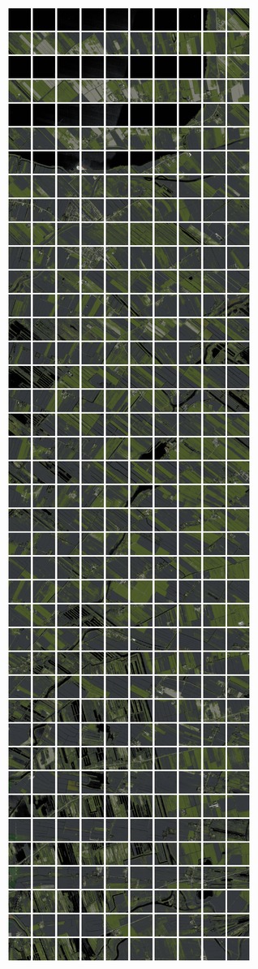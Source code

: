 <html>
<div>
<img src="https://github.com/HakkaTjakka/NL_TILE_MAP/blob/main/18/635/-1061/r.6350.-10610.png" height="44" width="44">
<img src="https://github.com/HakkaTjakka/NL_TILE_MAP/blob/main/18/635/-1061/r.6351.-10610.png" height="44" width="44">
<img src="https://github.com/HakkaTjakka/NL_TILE_MAP/blob/main/18/635/-1061/r.6352.-10610.png" height="44" width="44">
<img src="https://github.com/HakkaTjakka/NL_TILE_MAP/blob/main/18/635/-1061/r.6353.-10610.png" height="44" width="44">
<img src="https://github.com/HakkaTjakka/NL_TILE_MAP/blob/main/18/635/-1061/r.6354.-10610.png" height="44" width="44">
<img src="https://github.com/HakkaTjakka/NL_TILE_MAP/blob/main/18/635/-1061/r.6355.-10610.png" height="44" width="44">
<img src="https://github.com/HakkaTjakka/NL_TILE_MAP/blob/main/18/635/-1061/r.6356.-10610.png" height="44" width="44">
<img src="https://github.com/HakkaTjakka/NL_TILE_MAP/blob/main/18/635/-1061/r.6357.-10610.png" height="44" width="44">
<img src="https://github.com/HakkaTjakka/NL_TILE_MAP/blob/main/18/635/-1061/r.6358.-10610.png" height="44" width="44">
<img src="https://github.com/HakkaTjakka/NL_TILE_MAP/blob/main/18/635/-1061/r.6359.-10610.png" height="44" width="44">
<img src="https://github.com/HakkaTjakka/NL_TILE_MAP/blob/main/18/636/-1061/r.6360.-10610.png" height="44" width="44">
<img src="https://github.com/HakkaTjakka/NL_TILE_MAP/blob/main/18/636/-1061/r.6361.-10610.png" height="44" width="44">
<img src="https://github.com/HakkaTjakka/NL_TILE_MAP/blob/main/18/636/-1061/r.6362.-10610.png" height="44" width="44">
<img src="https://github.com/HakkaTjakka/NL_TILE_MAP/blob/main/18/636/-1061/r.6363.-10610.png" height="44" width="44">
<img src="https://github.com/HakkaTjakka/NL_TILE_MAP/blob/main/18/636/-1061/r.6364.-10610.png" height="44" width="44">
<img src="https://github.com/HakkaTjakka/NL_TILE_MAP/blob/main/18/636/-1061/r.6365.-10610.png" height="44" width="44">
<img src="https://github.com/HakkaTjakka/NL_TILE_MAP/blob/main/18/636/-1061/r.6366.-10610.png" height="44" width="44">
<img src="https://github.com/HakkaTjakka/NL_TILE_MAP/blob/main/18/636/-1061/r.6367.-10610.png" height="44" width="44">
<img src="https://github.com/HakkaTjakka/NL_TILE_MAP/blob/main/18/636/-1061/r.6368.-10610.png" height="44" width="44">
<img src="https://github.com/HakkaTjakka/NL_TILE_MAP/blob/main/18/636/-1061/r.6369.-10610.png" height="44" width="44">
<br>
<img src="https://github.com/HakkaTjakka/NL_TILE_MAP/blob/main/18/635/-1061/r.6350.-10609.png" height="44" width="44">
<img src="https://github.com/HakkaTjakka/NL_TILE_MAP/blob/main/18/635/-1061/r.6351.-10609.png" height="44" width="44">
<img src="https://github.com/HakkaTjakka/NL_TILE_MAP/blob/main/18/635/-1061/r.6352.-10609.png" height="44" width="44">
<img src="https://github.com/HakkaTjakka/NL_TILE_MAP/blob/main/18/635/-1061/r.6353.-10609.png" height="44" width="44">
<img src="https://github.com/HakkaTjakka/NL_TILE_MAP/blob/main/18/635/-1061/r.6354.-10609.png" height="44" width="44">
<img src="https://github.com/HakkaTjakka/NL_TILE_MAP/blob/main/18/635/-1061/r.6355.-10609.png" height="44" width="44">
<img src="https://github.com/HakkaTjakka/NL_TILE_MAP/blob/main/18/635/-1061/r.6356.-10609.png" height="44" width="44">
<img src="https://github.com/HakkaTjakka/NL_TILE_MAP/blob/main/18/635/-1061/r.6357.-10609.png" height="44" width="44">
<img src="https://github.com/HakkaTjakka/NL_TILE_MAP/blob/main/18/635/-1061/r.6358.-10609.png" height="44" width="44">
<img src="https://github.com/HakkaTjakka/NL_TILE_MAP/blob/main/18/635/-1061/r.6359.-10609.png" height="44" width="44">
<img src="https://github.com/HakkaTjakka/NL_TILE_MAP/blob/main/18/636/-1061/r.6360.-10609.png" height="44" width="44">
<img src="https://github.com/HakkaTjakka/NL_TILE_MAP/blob/main/18/636/-1061/r.6361.-10609.png" height="44" width="44">
<img src="https://github.com/HakkaTjakka/NL_TILE_MAP/blob/main/18/636/-1061/r.6362.-10609.png" height="44" width="44">
<img src="https://github.com/HakkaTjakka/NL_TILE_MAP/blob/main/18/636/-1061/r.6363.-10609.png" height="44" width="44">
<img src="https://github.com/HakkaTjakka/NL_TILE_MAP/blob/main/18/636/-1061/r.6364.-10609.png" height="44" width="44">
<img src="https://github.com/HakkaTjakka/NL_TILE_MAP/blob/main/18/636/-1061/r.6365.-10609.png" height="44" width="44">
<img src="https://github.com/HakkaTjakka/NL_TILE_MAP/blob/main/18/636/-1061/r.6366.-10609.png" height="44" width="44">
<img src="https://github.com/HakkaTjakka/NL_TILE_MAP/blob/main/18/636/-1061/r.6367.-10609.png" height="44" width="44">
<img src="https://github.com/HakkaTjakka/NL_TILE_MAP/blob/main/18/636/-1061/r.6368.-10609.png" height="44" width="44">
<img src="https://github.com/HakkaTjakka/NL_TILE_MAP/blob/main/18/636/-1061/r.6369.-10609.png" height="44" width="44">
<br>
<img src="https://github.com/HakkaTjakka/NL_TILE_MAP/blob/main/18/635/-1061/r.6350.-10608.png" height="44" width="44">
<img src="https://github.com/HakkaTjakka/NL_TILE_MAP/blob/main/18/635/-1061/r.6351.-10608.png" height="44" width="44">
<img src="https://github.com/HakkaTjakka/NL_TILE_MAP/blob/main/18/635/-1061/r.6352.-10608.png" height="44" width="44">
<img src="https://github.com/HakkaTjakka/NL_TILE_MAP/blob/main/18/635/-1061/r.6353.-10608.png" height="44" width="44">
<img src="https://github.com/HakkaTjakka/NL_TILE_MAP/blob/main/18/635/-1061/r.6354.-10608.png" height="44" width="44">
<img src="https://github.com/HakkaTjakka/NL_TILE_MAP/blob/main/18/635/-1061/r.6355.-10608.png" height="44" width="44">
<img src="https://github.com/HakkaTjakka/NL_TILE_MAP/blob/main/18/635/-1061/r.6356.-10608.png" height="44" width="44">
<img src="https://github.com/HakkaTjakka/NL_TILE_MAP/blob/main/18/635/-1061/r.6357.-10608.png" height="44" width="44">
<img src="https://github.com/HakkaTjakka/NL_TILE_MAP/blob/main/18/635/-1061/r.6358.-10608.png" height="44" width="44">
<img src="https://github.com/HakkaTjakka/NL_TILE_MAP/blob/main/18/635/-1061/r.6359.-10608.png" height="44" width="44">
<img src="https://github.com/HakkaTjakka/NL_TILE_MAP/blob/main/18/636/-1061/r.6360.-10608.png" height="44" width="44">
<img src="https://github.com/HakkaTjakka/NL_TILE_MAP/blob/main/18/636/-1061/r.6361.-10608.png" height="44" width="44">
<img src="https://github.com/HakkaTjakka/NL_TILE_MAP/blob/main/18/636/-1061/r.6362.-10608.png" height="44" width="44">
<img src="https://github.com/HakkaTjakka/NL_TILE_MAP/blob/main/18/636/-1061/r.6363.-10608.png" height="44" width="44">
<img src="https://github.com/HakkaTjakka/NL_TILE_MAP/blob/main/18/636/-1061/r.6364.-10608.png" height="44" width="44">
<img src="https://github.com/HakkaTjakka/NL_TILE_MAP/blob/main/18/636/-1061/r.6365.-10608.png" height="44" width="44">
<img src="https://github.com/HakkaTjakka/NL_TILE_MAP/blob/main/18/636/-1061/r.6366.-10608.png" height="44" width="44">
<img src="https://github.com/HakkaTjakka/NL_TILE_MAP/blob/main/18/636/-1061/r.6367.-10608.png" height="44" width="44">
<img src="https://github.com/HakkaTjakka/NL_TILE_MAP/blob/main/18/636/-1061/r.6368.-10608.png" height="44" width="44">
<img src="https://github.com/HakkaTjakka/NL_TILE_MAP/blob/main/18/636/-1061/r.6369.-10608.png" height="44" width="44">
<br>
<img src="https://github.com/HakkaTjakka/NL_TILE_MAP/blob/main/18/635/-1061/r.6350.-10607.png" height="44" width="44">
<img src="https://github.com/HakkaTjakka/NL_TILE_MAP/blob/main/18/635/-1061/r.6351.-10607.png" height="44" width="44">
<img src="https://github.com/HakkaTjakka/NL_TILE_MAP/blob/main/18/635/-1061/r.6352.-10607.png" height="44" width="44">
<img src="https://github.com/HakkaTjakka/NL_TILE_MAP/blob/main/18/635/-1061/r.6353.-10607.png" height="44" width="44">
<img src="https://github.com/HakkaTjakka/NL_TILE_MAP/blob/main/18/635/-1061/r.6354.-10607.png" height="44" width="44">
<img src="https://github.com/HakkaTjakka/NL_TILE_MAP/blob/main/18/635/-1061/r.6355.-10607.png" height="44" width="44">
<img src="https://github.com/HakkaTjakka/NL_TILE_MAP/blob/main/18/635/-1061/r.6356.-10607.png" height="44" width="44">
<img src="https://github.com/HakkaTjakka/NL_TILE_MAP/blob/main/18/635/-1061/r.6357.-10607.png" height="44" width="44">
<img src="https://github.com/HakkaTjakka/NL_TILE_MAP/blob/main/18/635/-1061/r.6358.-10607.png" height="44" width="44">
<img src="https://github.com/HakkaTjakka/NL_TILE_MAP/blob/main/18/635/-1061/r.6359.-10607.png" height="44" width="44">
<img src="https://github.com/HakkaTjakka/NL_TILE_MAP/blob/main/18/636/-1061/r.6360.-10607.png" height="44" width="44">
<img src="https://github.com/HakkaTjakka/NL_TILE_MAP/blob/main/18/636/-1061/r.6361.-10607.png" height="44" width="44">
<img src="https://github.com/HakkaTjakka/NL_TILE_MAP/blob/main/18/636/-1061/r.6362.-10607.png" height="44" width="44">
<img src="https://github.com/HakkaTjakka/NL_TILE_MAP/blob/main/18/636/-1061/r.6363.-10607.png" height="44" width="44">
<img src="https://github.com/HakkaTjakka/NL_TILE_MAP/blob/main/18/636/-1061/r.6364.-10607.png" height="44" width="44">
<img src="https://github.com/HakkaTjakka/NL_TILE_MAP/blob/main/18/636/-1061/r.6365.-10607.png" height="44" width="44">
<img src="https://github.com/HakkaTjakka/NL_TILE_MAP/blob/main/18/636/-1061/r.6366.-10607.png" height="44" width="44">
<img src="https://github.com/HakkaTjakka/NL_TILE_MAP/blob/main/18/636/-1061/r.6367.-10607.png" height="44" width="44">
<img src="https://github.com/HakkaTjakka/NL_TILE_MAP/blob/main/18/636/-1061/r.6368.-10607.png" height="44" width="44">
<img src="https://github.com/HakkaTjakka/NL_TILE_MAP/blob/main/18/636/-1061/r.6369.-10607.png" height="44" width="44">
<br>
<img src="https://github.com/HakkaTjakka/NL_TILE_MAP/blob/main/18/635/-1061/r.6350.-10606.png" height="44" width="44">
<img src="https://github.com/HakkaTjakka/NL_TILE_MAP/blob/main/18/635/-1061/r.6351.-10606.png" height="44" width="44">
<img src="https://github.com/HakkaTjakka/NL_TILE_MAP/blob/main/18/635/-1061/r.6352.-10606.png" height="44" width="44">
<img src="https://github.com/HakkaTjakka/NL_TILE_MAP/blob/main/18/635/-1061/r.6353.-10606.png" height="44" width="44">
<img src="https://github.com/HakkaTjakka/NL_TILE_MAP/blob/main/18/635/-1061/r.6354.-10606.png" height="44" width="44">
<img src="https://github.com/HakkaTjakka/NL_TILE_MAP/blob/main/18/635/-1061/r.6355.-10606.png" height="44" width="44">
<img src="https://github.com/HakkaTjakka/NL_TILE_MAP/blob/main/18/635/-1061/r.6356.-10606.png" height="44" width="44">
<img src="https://github.com/HakkaTjakka/NL_TILE_MAP/blob/main/18/635/-1061/r.6357.-10606.png" height="44" width="44">
<img src="https://github.com/HakkaTjakka/NL_TILE_MAP/blob/main/18/635/-1061/r.6358.-10606.png" height="44" width="44">
<img src="https://github.com/HakkaTjakka/NL_TILE_MAP/blob/main/18/635/-1061/r.6359.-10606.png" height="44" width="44">
<img src="https://github.com/HakkaTjakka/NL_TILE_MAP/blob/main/18/636/-1061/r.6360.-10606.png" height="44" width="44">
<img src="https://github.com/HakkaTjakka/NL_TILE_MAP/blob/main/18/636/-1061/r.6361.-10606.png" height="44" width="44">
<img src="https://github.com/HakkaTjakka/NL_TILE_MAP/blob/main/18/636/-1061/r.6362.-10606.png" height="44" width="44">
<img src="https://github.com/HakkaTjakka/NL_TILE_MAP/blob/main/18/636/-1061/r.6363.-10606.png" height="44" width="44">
<img src="https://github.com/HakkaTjakka/NL_TILE_MAP/blob/main/18/636/-1061/r.6364.-10606.png" height="44" width="44">
<img src="https://github.com/HakkaTjakka/NL_TILE_MAP/blob/main/18/636/-1061/r.6365.-10606.png" height="44" width="44">
<img src="https://github.com/HakkaTjakka/NL_TILE_MAP/blob/main/18/636/-1061/r.6366.-10606.png" height="44" width="44">
<img src="https://github.com/HakkaTjakka/NL_TILE_MAP/blob/main/18/636/-1061/r.6367.-10606.png" height="44" width="44">
<img src="https://github.com/HakkaTjakka/NL_TILE_MAP/blob/main/18/636/-1061/r.6368.-10606.png" height="44" width="44">
<img src="https://github.com/HakkaTjakka/NL_TILE_MAP/blob/main/18/636/-1061/r.6369.-10606.png" height="44" width="44">
<br>
<img src="https://github.com/HakkaTjakka/NL_TILE_MAP/blob/main/18/635/-1061/r.6350.-10605.png" height="44" width="44">
<img src="https://github.com/HakkaTjakka/NL_TILE_MAP/blob/main/18/635/-1061/r.6351.-10605.png" height="44" width="44">
<img src="https://github.com/HakkaTjakka/NL_TILE_MAP/blob/main/18/635/-1061/r.6352.-10605.png" height="44" width="44">
<img src="https://github.com/HakkaTjakka/NL_TILE_MAP/blob/main/18/635/-1061/r.6353.-10605.png" height="44" width="44">
<img src="https://github.com/HakkaTjakka/NL_TILE_MAP/blob/main/18/635/-1061/r.6354.-10605.png" height="44" width="44">
<img src="https://github.com/HakkaTjakka/NL_TILE_MAP/blob/main/18/635/-1061/r.6355.-10605.png" height="44" width="44">
<img src="https://github.com/HakkaTjakka/NL_TILE_MAP/blob/main/18/635/-1061/r.6356.-10605.png" height="44" width="44">
<img src="https://github.com/HakkaTjakka/NL_TILE_MAP/blob/main/18/635/-1061/r.6357.-10605.png" height="44" width="44">
<img src="https://github.com/HakkaTjakka/NL_TILE_MAP/blob/main/18/635/-1061/r.6358.-10605.png" height="44" width="44">
<img src="https://github.com/HakkaTjakka/NL_TILE_MAP/blob/main/18/635/-1061/r.6359.-10605.png" height="44" width="44">
<img src="https://github.com/HakkaTjakka/NL_TILE_MAP/blob/main/18/636/-1061/r.6360.-10605.png" height="44" width="44">
<img src="https://github.com/HakkaTjakka/NL_TILE_MAP/blob/main/18/636/-1061/r.6361.-10605.png" height="44" width="44">
<img src="https://github.com/HakkaTjakka/NL_TILE_MAP/blob/main/18/636/-1061/r.6362.-10605.png" height="44" width="44">
<img src="https://github.com/HakkaTjakka/NL_TILE_MAP/blob/main/18/636/-1061/r.6363.-10605.png" height="44" width="44">
<img src="https://github.com/HakkaTjakka/NL_TILE_MAP/blob/main/18/636/-1061/r.6364.-10605.png" height="44" width="44">
<img src="https://github.com/HakkaTjakka/NL_TILE_MAP/blob/main/18/636/-1061/r.6365.-10605.png" height="44" width="44">
<img src="https://github.com/HakkaTjakka/NL_TILE_MAP/blob/main/18/636/-1061/r.6366.-10605.png" height="44" width="44">
<img src="https://github.com/HakkaTjakka/NL_TILE_MAP/blob/main/18/636/-1061/r.6367.-10605.png" height="44" width="44">
<img src="https://github.com/HakkaTjakka/NL_TILE_MAP/blob/main/18/636/-1061/r.6368.-10605.png" height="44" width="44">
<img src="https://github.com/HakkaTjakka/NL_TILE_MAP/blob/main/18/636/-1061/r.6369.-10605.png" height="44" width="44">
<br>
<img src="https://github.com/HakkaTjakka/NL_TILE_MAP/blob/main/18/635/-1061/r.6350.-10604.png" height="44" width="44">
<img src="https://github.com/HakkaTjakka/NL_TILE_MAP/blob/main/18/635/-1061/r.6351.-10604.png" height="44" width="44">
<img src="https://github.com/HakkaTjakka/NL_TILE_MAP/blob/main/18/635/-1061/r.6352.-10604.png" height="44" width="44">
<img src="https://github.com/HakkaTjakka/NL_TILE_MAP/blob/main/18/635/-1061/r.6353.-10604.png" height="44" width="44">
<img src="https://github.com/HakkaTjakka/NL_TILE_MAP/blob/main/18/635/-1061/r.6354.-10604.png" height="44" width="44">
<img src="https://github.com/HakkaTjakka/NL_TILE_MAP/blob/main/18/635/-1061/r.6355.-10604.png" height="44" width="44">
<img src="https://github.com/HakkaTjakka/NL_TILE_MAP/blob/main/18/635/-1061/r.6356.-10604.png" height="44" width="44">
<img src="https://github.com/HakkaTjakka/NL_TILE_MAP/blob/main/18/635/-1061/r.6357.-10604.png" height="44" width="44">
<img src="https://github.com/HakkaTjakka/NL_TILE_MAP/blob/main/18/635/-1061/r.6358.-10604.png" height="44" width="44">
<img src="https://github.com/HakkaTjakka/NL_TILE_MAP/blob/main/18/635/-1061/r.6359.-10604.png" height="44" width="44">
<img src="https://github.com/HakkaTjakka/NL_TILE_MAP/blob/main/18/636/-1061/r.6360.-10604.png" height="44" width="44">
<img src="https://github.com/HakkaTjakka/NL_TILE_MAP/blob/main/18/636/-1061/r.6361.-10604.png" height="44" width="44">
<img src="https://github.com/HakkaTjakka/NL_TILE_MAP/blob/main/18/636/-1061/r.6362.-10604.png" height="44" width="44">
<img src="https://github.com/HakkaTjakka/NL_TILE_MAP/blob/main/18/636/-1061/r.6363.-10604.png" height="44" width="44">
<img src="https://github.com/HakkaTjakka/NL_TILE_MAP/blob/main/18/636/-1061/r.6364.-10604.png" height="44" width="44">
<img src="https://github.com/HakkaTjakka/NL_TILE_MAP/blob/main/18/636/-1061/r.6365.-10604.png" height="44" width="44">
<img src="https://github.com/HakkaTjakka/NL_TILE_MAP/blob/main/18/636/-1061/r.6366.-10604.png" height="44" width="44">
<img src="https://github.com/HakkaTjakka/NL_TILE_MAP/blob/main/18/636/-1061/r.6367.-10604.png" height="44" width="44">
<img src="https://github.com/HakkaTjakka/NL_TILE_MAP/blob/main/18/636/-1061/r.6368.-10604.png" height="44" width="44">
<img src="https://github.com/HakkaTjakka/NL_TILE_MAP/blob/main/18/636/-1061/r.6369.-10604.png" height="44" width="44">
<br>
<img src="https://github.com/HakkaTjakka/NL_TILE_MAP/blob/main/18/635/-1061/r.6350.-10603.png" height="44" width="44">
<img src="https://github.com/HakkaTjakka/NL_TILE_MAP/blob/main/18/635/-1061/r.6351.-10603.png" height="44" width="44">
<img src="https://github.com/HakkaTjakka/NL_TILE_MAP/blob/main/18/635/-1061/r.6352.-10603.png" height="44" width="44">
<img src="https://github.com/HakkaTjakka/NL_TILE_MAP/blob/main/18/635/-1061/r.6353.-10603.png" height="44" width="44">
<img src="https://github.com/HakkaTjakka/NL_TILE_MAP/blob/main/18/635/-1061/r.6354.-10603.png" height="44" width="44">
<img src="https://github.com/HakkaTjakka/NL_TILE_MAP/blob/main/18/635/-1061/r.6355.-10603.png" height="44" width="44">
<img src="https://github.com/HakkaTjakka/NL_TILE_MAP/blob/main/18/635/-1061/r.6356.-10603.png" height="44" width="44">
<img src="https://github.com/HakkaTjakka/NL_TILE_MAP/blob/main/18/635/-1061/r.6357.-10603.png" height="44" width="44">
<img src="https://github.com/HakkaTjakka/NL_TILE_MAP/blob/main/18/635/-1061/r.6358.-10603.png" height="44" width="44">
<img src="https://github.com/HakkaTjakka/NL_TILE_MAP/blob/main/18/635/-1061/r.6359.-10603.png" height="44" width="44">
<img src="https://github.com/HakkaTjakka/NL_TILE_MAP/blob/main/18/636/-1061/r.6360.-10603.png" height="44" width="44">
<img src="https://github.com/HakkaTjakka/NL_TILE_MAP/blob/main/18/636/-1061/r.6361.-10603.png" height="44" width="44">
<img src="https://github.com/HakkaTjakka/NL_TILE_MAP/blob/main/18/636/-1061/r.6362.-10603.png" height="44" width="44">
<img src="https://github.com/HakkaTjakka/NL_TILE_MAP/blob/main/18/636/-1061/r.6363.-10603.png" height="44" width="44">
<img src="https://github.com/HakkaTjakka/NL_TILE_MAP/blob/main/18/636/-1061/r.6364.-10603.png" height="44" width="44">
<img src="https://github.com/HakkaTjakka/NL_TILE_MAP/blob/main/18/636/-1061/r.6365.-10603.png" height="44" width="44">
<img src="https://github.com/HakkaTjakka/NL_TILE_MAP/blob/main/18/636/-1061/r.6366.-10603.png" height="44" width="44">
<img src="https://github.com/HakkaTjakka/NL_TILE_MAP/blob/main/18/636/-1061/r.6367.-10603.png" height="44" width="44">
<img src="https://github.com/HakkaTjakka/NL_TILE_MAP/blob/main/18/636/-1061/r.6368.-10603.png" height="44" width="44">
<img src="https://github.com/HakkaTjakka/NL_TILE_MAP/blob/main/18/636/-1061/r.6369.-10603.png" height="44" width="44">
<br>
<img src="https://github.com/HakkaTjakka/NL_TILE_MAP/blob/main/18/635/-1061/r.6350.-10602.png" height="44" width="44">
<img src="https://github.com/HakkaTjakka/NL_TILE_MAP/blob/main/18/635/-1061/r.6351.-10602.png" height="44" width="44">
<img src="https://github.com/HakkaTjakka/NL_TILE_MAP/blob/main/18/635/-1061/r.6352.-10602.png" height="44" width="44">
<img src="https://github.com/HakkaTjakka/NL_TILE_MAP/blob/main/18/635/-1061/r.6353.-10602.png" height="44" width="44">
<img src="https://github.com/HakkaTjakka/NL_TILE_MAP/blob/main/18/635/-1061/r.6354.-10602.png" height="44" width="44">
<img src="https://github.com/HakkaTjakka/NL_TILE_MAP/blob/main/18/635/-1061/r.6355.-10602.png" height="44" width="44">
<img src="https://github.com/HakkaTjakka/NL_TILE_MAP/blob/main/18/635/-1061/r.6356.-10602.png" height="44" width="44">
<img src="https://github.com/HakkaTjakka/NL_TILE_MAP/blob/main/18/635/-1061/r.6357.-10602.png" height="44" width="44">
<img src="https://github.com/HakkaTjakka/NL_TILE_MAP/blob/main/18/635/-1061/r.6358.-10602.png" height="44" width="44">
<img src="https://github.com/HakkaTjakka/NL_TILE_MAP/blob/main/18/635/-1061/r.6359.-10602.png" height="44" width="44">
<img src="https://github.com/HakkaTjakka/NL_TILE_MAP/blob/main/18/636/-1061/r.6360.-10602.png" height="44" width="44">
<img src="https://github.com/HakkaTjakka/NL_TILE_MAP/blob/main/18/636/-1061/r.6361.-10602.png" height="44" width="44">
<img src="https://github.com/HakkaTjakka/NL_TILE_MAP/blob/main/18/636/-1061/r.6362.-10602.png" height="44" width="44">
<img src="https://github.com/HakkaTjakka/NL_TILE_MAP/blob/main/18/636/-1061/r.6363.-10602.png" height="44" width="44">
<img src="https://github.com/HakkaTjakka/NL_TILE_MAP/blob/main/18/636/-1061/r.6364.-10602.png" height="44" width="44">
<img src="https://github.com/HakkaTjakka/NL_TILE_MAP/blob/main/18/636/-1061/r.6365.-10602.png" height="44" width="44">
<img src="https://github.com/HakkaTjakka/NL_TILE_MAP/blob/main/18/636/-1061/r.6366.-10602.png" height="44" width="44">
<img src="https://github.com/HakkaTjakka/NL_TILE_MAP/blob/main/18/636/-1061/r.6367.-10602.png" height="44" width="44">
<img src="https://github.com/HakkaTjakka/NL_TILE_MAP/blob/main/18/636/-1061/r.6368.-10602.png" height="44" width="44">
<img src="https://github.com/HakkaTjakka/NL_TILE_MAP/blob/main/18/636/-1061/r.6369.-10602.png" height="44" width="44">
<br>
<img src="https://github.com/HakkaTjakka/NL_TILE_MAP/blob/main/18/635/-1061/r.6350.-10601.png" height="44" width="44">
<img src="https://github.com/HakkaTjakka/NL_TILE_MAP/blob/main/18/635/-1061/r.6351.-10601.png" height="44" width="44">
<img src="https://github.com/HakkaTjakka/NL_TILE_MAP/blob/main/18/635/-1061/r.6352.-10601.png" height="44" width="44">
<img src="https://github.com/HakkaTjakka/NL_TILE_MAP/blob/main/18/635/-1061/r.6353.-10601.png" height="44" width="44">
<img src="https://github.com/HakkaTjakka/NL_TILE_MAP/blob/main/18/635/-1061/r.6354.-10601.png" height="44" width="44">
<img src="https://github.com/HakkaTjakka/NL_TILE_MAP/blob/main/18/635/-1061/r.6355.-10601.png" height="44" width="44">
<img src="https://github.com/HakkaTjakka/NL_TILE_MAP/blob/main/18/635/-1061/r.6356.-10601.png" height="44" width="44">
<img src="https://github.com/HakkaTjakka/NL_TILE_MAP/blob/main/18/635/-1061/r.6357.-10601.png" height="44" width="44">
<img src="https://github.com/HakkaTjakka/NL_TILE_MAP/blob/main/18/635/-1061/r.6358.-10601.png" height="44" width="44">
<img src="https://github.com/HakkaTjakka/NL_TILE_MAP/blob/main/18/635/-1061/r.6359.-10601.png" height="44" width="44">
<img src="https://github.com/HakkaTjakka/NL_TILE_MAP/blob/main/18/636/-1061/r.6360.-10601.png" height="44" width="44">
<img src="https://github.com/HakkaTjakka/NL_TILE_MAP/blob/main/18/636/-1061/r.6361.-10601.png" height="44" width="44">
<img src="https://github.com/HakkaTjakka/NL_TILE_MAP/blob/main/18/636/-1061/r.6362.-10601.png" height="44" width="44">
<img src="https://github.com/HakkaTjakka/NL_TILE_MAP/blob/main/18/636/-1061/r.6363.-10601.png" height="44" width="44">
<img src="https://github.com/HakkaTjakka/NL_TILE_MAP/blob/main/18/636/-1061/r.6364.-10601.png" height="44" width="44">
<img src="https://github.com/HakkaTjakka/NL_TILE_MAP/blob/main/18/636/-1061/r.6365.-10601.png" height="44" width="44">
<img src="https://github.com/HakkaTjakka/NL_TILE_MAP/blob/main/18/636/-1061/r.6366.-10601.png" height="44" width="44">
<img src="https://github.com/HakkaTjakka/NL_TILE_MAP/blob/main/18/636/-1061/r.6367.-10601.png" height="44" width="44">
<img src="https://github.com/HakkaTjakka/NL_TILE_MAP/blob/main/18/636/-1061/r.6368.-10601.png" height="44" width="44">
<img src="https://github.com/HakkaTjakka/NL_TILE_MAP/blob/main/18/636/-1061/r.6369.-10601.png" height="44" width="44">
<br>
<img src="https://github.com/HakkaTjakka/NL_TILE_MAP/blob/main/18/635/-1060/r.6350.-10600.png" height="44" width="44">
<img src="https://github.com/HakkaTjakka/NL_TILE_MAP/blob/main/18/635/-1060/r.6351.-10600.png" height="44" width="44">
<img src="https://github.com/HakkaTjakka/NL_TILE_MAP/blob/main/18/635/-1060/r.6352.-10600.png" height="44" width="44">
<img src="https://github.com/HakkaTjakka/NL_TILE_MAP/blob/main/18/635/-1060/r.6353.-10600.png" height="44" width="44">
<img src="https://github.com/HakkaTjakka/NL_TILE_MAP/blob/main/18/635/-1060/r.6354.-10600.png" height="44" width="44">
<img src="https://github.com/HakkaTjakka/NL_TILE_MAP/blob/main/18/635/-1060/r.6355.-10600.png" height="44" width="44">
<img src="https://github.com/HakkaTjakka/NL_TILE_MAP/blob/main/18/635/-1060/r.6356.-10600.png" height="44" width="44">
<img src="https://github.com/HakkaTjakka/NL_TILE_MAP/blob/main/18/635/-1060/r.6357.-10600.png" height="44" width="44">
<img src="https://github.com/HakkaTjakka/NL_TILE_MAP/blob/main/18/635/-1060/r.6358.-10600.png" height="44" width="44">
<img src="https://github.com/HakkaTjakka/NL_TILE_MAP/blob/main/18/635/-1060/r.6359.-10600.png" height="44" width="44">
<img src="https://github.com/HakkaTjakka/NL_TILE_MAP/blob/main/18/636/-1060/r.6360.-10600.png" height="44" width="44">
<img src="https://github.com/HakkaTjakka/NL_TILE_MAP/blob/main/18/636/-1060/r.6361.-10600.png" height="44" width="44">
<img src="https://github.com/HakkaTjakka/NL_TILE_MAP/blob/main/18/636/-1060/r.6362.-10600.png" height="44" width="44">
<img src="https://github.com/HakkaTjakka/NL_TILE_MAP/blob/main/18/636/-1060/r.6363.-10600.png" height="44" width="44">
<img src="https://github.com/HakkaTjakka/NL_TILE_MAP/blob/main/18/636/-1060/r.6364.-10600.png" height="44" width="44">
<img src="https://github.com/HakkaTjakka/NL_TILE_MAP/blob/main/18/636/-1060/r.6365.-10600.png" height="44" width="44">
<img src="https://github.com/HakkaTjakka/NL_TILE_MAP/blob/main/18/636/-1060/r.6366.-10600.png" height="44" width="44">
<img src="https://github.com/HakkaTjakka/NL_TILE_MAP/blob/main/18/636/-1060/r.6367.-10600.png" height="44" width="44">
<img src="https://github.com/HakkaTjakka/NL_TILE_MAP/blob/main/18/636/-1060/r.6368.-10600.png" height="44" width="44">
<img src="https://github.com/HakkaTjakka/NL_TILE_MAP/blob/main/18/636/-1060/r.6369.-10600.png" height="44" width="44">
<br>
<img src="https://github.com/HakkaTjakka/NL_TILE_MAP/blob/main/18/635/-1060/r.6350.-10599.png" height="44" width="44">
<img src="https://github.com/HakkaTjakka/NL_TILE_MAP/blob/main/18/635/-1060/r.6351.-10599.png" height="44" width="44">
<img src="https://github.com/HakkaTjakka/NL_TILE_MAP/blob/main/18/635/-1060/r.6352.-10599.png" height="44" width="44">
<img src="https://github.com/HakkaTjakka/NL_TILE_MAP/blob/main/18/635/-1060/r.6353.-10599.png" height="44" width="44">
<img src="https://github.com/HakkaTjakka/NL_TILE_MAP/blob/main/18/635/-1060/r.6354.-10599.png" height="44" width="44">
<img src="https://github.com/HakkaTjakka/NL_TILE_MAP/blob/main/18/635/-1060/r.6355.-10599.png" height="44" width="44">
<img src="https://github.com/HakkaTjakka/NL_TILE_MAP/blob/main/18/635/-1060/r.6356.-10599.png" height="44" width="44">
<img src="https://github.com/HakkaTjakka/NL_TILE_MAP/blob/main/18/635/-1060/r.6357.-10599.png" height="44" width="44">
<img src="https://github.com/HakkaTjakka/NL_TILE_MAP/blob/main/18/635/-1060/r.6358.-10599.png" height="44" width="44">
<img src="https://github.com/HakkaTjakka/NL_TILE_MAP/blob/main/18/635/-1060/r.6359.-10599.png" height="44" width="44">
<img src="https://github.com/HakkaTjakka/NL_TILE_MAP/blob/main/18/636/-1060/r.6360.-10599.png" height="44" width="44">
<img src="https://github.com/HakkaTjakka/NL_TILE_MAP/blob/main/18/636/-1060/r.6361.-10599.png" height="44" width="44">
<img src="https://github.com/HakkaTjakka/NL_TILE_MAP/blob/main/18/636/-1060/r.6362.-10599.png" height="44" width="44">
<img src="https://github.com/HakkaTjakka/NL_TILE_MAP/blob/main/18/636/-1060/r.6363.-10599.png" height="44" width="44">
<img src="https://github.com/HakkaTjakka/NL_TILE_MAP/blob/main/18/636/-1060/r.6364.-10599.png" height="44" width="44">
<img src="https://github.com/HakkaTjakka/NL_TILE_MAP/blob/main/18/636/-1060/r.6365.-10599.png" height="44" width="44">
<img src="https://github.com/HakkaTjakka/NL_TILE_MAP/blob/main/18/636/-1060/r.6366.-10599.png" height="44" width="44">
<img src="https://github.com/HakkaTjakka/NL_TILE_MAP/blob/main/18/636/-1060/r.6367.-10599.png" height="44" width="44">
<img src="https://github.com/HakkaTjakka/NL_TILE_MAP/blob/main/18/636/-1060/r.6368.-10599.png" height="44" width="44">
<img src="https://github.com/HakkaTjakka/NL_TILE_MAP/blob/main/18/636/-1060/r.6369.-10599.png" height="44" width="44">
<br>
<img src="https://github.com/HakkaTjakka/NL_TILE_MAP/blob/main/18/635/-1060/r.6350.-10598.png" height="44" width="44">
<img src="https://github.com/HakkaTjakka/NL_TILE_MAP/blob/main/18/635/-1060/r.6351.-10598.png" height="44" width="44">
<img src="https://github.com/HakkaTjakka/NL_TILE_MAP/blob/main/18/635/-1060/r.6352.-10598.png" height="44" width="44">
<img src="https://github.com/HakkaTjakka/NL_TILE_MAP/blob/main/18/635/-1060/r.6353.-10598.png" height="44" width="44">
<img src="https://github.com/HakkaTjakka/NL_TILE_MAP/blob/main/18/635/-1060/r.6354.-10598.png" height="44" width="44">
<img src="https://github.com/HakkaTjakka/NL_TILE_MAP/blob/main/18/635/-1060/r.6355.-10598.png" height="44" width="44">
<img src="https://github.com/HakkaTjakka/NL_TILE_MAP/blob/main/18/635/-1060/r.6356.-10598.png" height="44" width="44">
<img src="https://github.com/HakkaTjakka/NL_TILE_MAP/blob/main/18/635/-1060/r.6357.-10598.png" height="44" width="44">
<img src="https://github.com/HakkaTjakka/NL_TILE_MAP/blob/main/18/635/-1060/r.6358.-10598.png" height="44" width="44">
<img src="https://github.com/HakkaTjakka/NL_TILE_MAP/blob/main/18/635/-1060/r.6359.-10598.png" height="44" width="44">
<img src="https://github.com/HakkaTjakka/NL_TILE_MAP/blob/main/18/636/-1060/r.6360.-10598.png" height="44" width="44">
<img src="https://github.com/HakkaTjakka/NL_TILE_MAP/blob/main/18/636/-1060/r.6361.-10598.png" height="44" width="44">
<img src="https://github.com/HakkaTjakka/NL_TILE_MAP/blob/main/18/636/-1060/r.6362.-10598.png" height="44" width="44">
<img src="https://github.com/HakkaTjakka/NL_TILE_MAP/blob/main/18/636/-1060/r.6363.-10598.png" height="44" width="44">
<img src="https://github.com/HakkaTjakka/NL_TILE_MAP/blob/main/18/636/-1060/r.6364.-10598.png" height="44" width="44">
<img src="https://github.com/HakkaTjakka/NL_TILE_MAP/blob/main/18/636/-1060/r.6365.-10598.png" height="44" width="44">
<img src="https://github.com/HakkaTjakka/NL_TILE_MAP/blob/main/18/636/-1060/r.6366.-10598.png" height="44" width="44">
<img src="https://github.com/HakkaTjakka/NL_TILE_MAP/blob/main/18/636/-1060/r.6367.-10598.png" height="44" width="44">
<img src="https://github.com/HakkaTjakka/NL_TILE_MAP/blob/main/18/636/-1060/r.6368.-10598.png" height="44" width="44">
<img src="https://github.com/HakkaTjakka/NL_TILE_MAP/blob/main/18/636/-1060/r.6369.-10598.png" height="44" width="44">
<br>
<img src="https://github.com/HakkaTjakka/NL_TILE_MAP/blob/main/18/635/-1060/r.6350.-10597.png" height="44" width="44">
<img src="https://github.com/HakkaTjakka/NL_TILE_MAP/blob/main/18/635/-1060/r.6351.-10597.png" height="44" width="44">
<img src="https://github.com/HakkaTjakka/NL_TILE_MAP/blob/main/18/635/-1060/r.6352.-10597.png" height="44" width="44">
<img src="https://github.com/HakkaTjakka/NL_TILE_MAP/blob/main/18/635/-1060/r.6353.-10597.png" height="44" width="44">
<img src="https://github.com/HakkaTjakka/NL_TILE_MAP/blob/main/18/635/-1060/r.6354.-10597.png" height="44" width="44">
<img src="https://github.com/HakkaTjakka/NL_TILE_MAP/blob/main/18/635/-1060/r.6355.-10597.png" height="44" width="44">
<img src="https://github.com/HakkaTjakka/NL_TILE_MAP/blob/main/18/635/-1060/r.6356.-10597.png" height="44" width="44">
<img src="https://github.com/HakkaTjakka/NL_TILE_MAP/blob/main/18/635/-1060/r.6357.-10597.png" height="44" width="44">
<img src="https://github.com/HakkaTjakka/NL_TILE_MAP/blob/main/18/635/-1060/r.6358.-10597.png" height="44" width="44">
<img src="https://github.com/HakkaTjakka/NL_TILE_MAP/blob/main/18/635/-1060/r.6359.-10597.png" height="44" width="44">
<img src="https://github.com/HakkaTjakka/NL_TILE_MAP/blob/main/18/636/-1060/r.6360.-10597.png" height="44" width="44">
<img src="https://github.com/HakkaTjakka/NL_TILE_MAP/blob/main/18/636/-1060/r.6361.-10597.png" height="44" width="44">
<img src="https://github.com/HakkaTjakka/NL_TILE_MAP/blob/main/18/636/-1060/r.6362.-10597.png" height="44" width="44">
<img src="https://github.com/HakkaTjakka/NL_TILE_MAP/blob/main/18/636/-1060/r.6363.-10597.png" height="44" width="44">
<img src="https://github.com/HakkaTjakka/NL_TILE_MAP/blob/main/18/636/-1060/r.6364.-10597.png" height="44" width="44">
<img src="https://github.com/HakkaTjakka/NL_TILE_MAP/blob/main/18/636/-1060/r.6365.-10597.png" height="44" width="44">
<img src="https://github.com/HakkaTjakka/NL_TILE_MAP/blob/main/18/636/-1060/r.6366.-10597.png" height="44" width="44">
<img src="https://github.com/HakkaTjakka/NL_TILE_MAP/blob/main/18/636/-1060/r.6367.-10597.png" height="44" width="44">
<img src="https://github.com/HakkaTjakka/NL_TILE_MAP/blob/main/18/636/-1060/r.6368.-10597.png" height="44" width="44">
<img src="https://github.com/HakkaTjakka/NL_TILE_MAP/blob/main/18/636/-1060/r.6369.-10597.png" height="44" width="44">
<br>
<img src="https://github.com/HakkaTjakka/NL_TILE_MAP/blob/main/18/635/-1060/r.6350.-10596.png" height="44" width="44">
<img src="https://github.com/HakkaTjakka/NL_TILE_MAP/blob/main/18/635/-1060/r.6351.-10596.png" height="44" width="44">
<img src="https://github.com/HakkaTjakka/NL_TILE_MAP/blob/main/18/635/-1060/r.6352.-10596.png" height="44" width="44">
<img src="https://github.com/HakkaTjakka/NL_TILE_MAP/blob/main/18/635/-1060/r.6353.-10596.png" height="44" width="44">
<img src="https://github.com/HakkaTjakka/NL_TILE_MAP/blob/main/18/635/-1060/r.6354.-10596.png" height="44" width="44">
<img src="https://github.com/HakkaTjakka/NL_TILE_MAP/blob/main/18/635/-1060/r.6355.-10596.png" height="44" width="44">
<img src="https://github.com/HakkaTjakka/NL_TILE_MAP/blob/main/18/635/-1060/r.6356.-10596.png" height="44" width="44">
<img src="https://github.com/HakkaTjakka/NL_TILE_MAP/blob/main/18/635/-1060/r.6357.-10596.png" height="44" width="44">
<img src="https://github.com/HakkaTjakka/NL_TILE_MAP/blob/main/18/635/-1060/r.6358.-10596.png" height="44" width="44">
<img src="https://github.com/HakkaTjakka/NL_TILE_MAP/blob/main/18/635/-1060/r.6359.-10596.png" height="44" width="44">
<img src="https://github.com/HakkaTjakka/NL_TILE_MAP/blob/main/18/636/-1060/r.6360.-10596.png" height="44" width="44">
<img src="https://github.com/HakkaTjakka/NL_TILE_MAP/blob/main/18/636/-1060/r.6361.-10596.png" height="44" width="44">
<img src="https://github.com/HakkaTjakka/NL_TILE_MAP/blob/main/18/636/-1060/r.6362.-10596.png" height="44" width="44">
<img src="https://github.com/HakkaTjakka/NL_TILE_MAP/blob/main/18/636/-1060/r.6363.-10596.png" height="44" width="44">
<img src="https://github.com/HakkaTjakka/NL_TILE_MAP/blob/main/18/636/-1060/r.6364.-10596.png" height="44" width="44">
<img src="https://github.com/HakkaTjakka/NL_TILE_MAP/blob/main/18/636/-1060/r.6365.-10596.png" height="44" width="44">
<img src="https://github.com/HakkaTjakka/NL_TILE_MAP/blob/main/18/636/-1060/r.6366.-10596.png" height="44" width="44">
<img src="https://github.com/HakkaTjakka/NL_TILE_MAP/blob/main/18/636/-1060/r.6367.-10596.png" height="44" width="44">
<img src="https://github.com/HakkaTjakka/NL_TILE_MAP/blob/main/18/636/-1060/r.6368.-10596.png" height="44" width="44">
<img src="https://github.com/HakkaTjakka/NL_TILE_MAP/blob/main/18/636/-1060/r.6369.-10596.png" height="44" width="44">
<br>
<img src="https://github.com/HakkaTjakka/NL_TILE_MAP/blob/main/18/635/-1060/r.6350.-10595.png" height="44" width="44">
<img src="https://github.com/HakkaTjakka/NL_TILE_MAP/blob/main/18/635/-1060/r.6351.-10595.png" height="44" width="44">
<img src="https://github.com/HakkaTjakka/NL_TILE_MAP/blob/main/18/635/-1060/r.6352.-10595.png" height="44" width="44">
<img src="https://github.com/HakkaTjakka/NL_TILE_MAP/blob/main/18/635/-1060/r.6353.-10595.png" height="44" width="44">
<img src="https://github.com/HakkaTjakka/NL_TILE_MAP/blob/main/18/635/-1060/r.6354.-10595.png" height="44" width="44">
<img src="https://github.com/HakkaTjakka/NL_TILE_MAP/blob/main/18/635/-1060/r.6355.-10595.png" height="44" width="44">
<img src="https://github.com/HakkaTjakka/NL_TILE_MAP/blob/main/18/635/-1060/r.6356.-10595.png" height="44" width="44">
<img src="https://github.com/HakkaTjakka/NL_TILE_MAP/blob/main/18/635/-1060/r.6357.-10595.png" height="44" width="44">
<img src="https://github.com/HakkaTjakka/NL_TILE_MAP/blob/main/18/635/-1060/r.6358.-10595.png" height="44" width="44">
<img src="https://github.com/HakkaTjakka/NL_TILE_MAP/blob/main/18/635/-1060/r.6359.-10595.png" height="44" width="44">
<img src="https://github.com/HakkaTjakka/NL_TILE_MAP/blob/main/18/636/-1060/r.6360.-10595.png" height="44" width="44">
<img src="https://github.com/HakkaTjakka/NL_TILE_MAP/blob/main/18/636/-1060/r.6361.-10595.png" height="44" width="44">
<img src="https://github.com/HakkaTjakka/NL_TILE_MAP/blob/main/18/636/-1060/r.6362.-10595.png" height="44" width="44">
<img src="https://github.com/HakkaTjakka/NL_TILE_MAP/blob/main/18/636/-1060/r.6363.-10595.png" height="44" width="44">
<img src="https://github.com/HakkaTjakka/NL_TILE_MAP/blob/main/18/636/-1060/r.6364.-10595.png" height="44" width="44">
<img src="https://github.com/HakkaTjakka/NL_TILE_MAP/blob/main/18/636/-1060/r.6365.-10595.png" height="44" width="44">
<img src="https://github.com/HakkaTjakka/NL_TILE_MAP/blob/main/18/636/-1060/r.6366.-10595.png" height="44" width="44">
<img src="https://github.com/HakkaTjakka/NL_TILE_MAP/blob/main/18/636/-1060/r.6367.-10595.png" height="44" width="44">
<img src="https://github.com/HakkaTjakka/NL_TILE_MAP/blob/main/18/636/-1060/r.6368.-10595.png" height="44" width="44">
<img src="https://github.com/HakkaTjakka/NL_TILE_MAP/blob/main/18/636/-1060/r.6369.-10595.png" height="44" width="44">
<br>
<img src="https://github.com/HakkaTjakka/NL_TILE_MAP/blob/main/18/635/-1060/r.6350.-10594.png" height="44" width="44">
<img src="https://github.com/HakkaTjakka/NL_TILE_MAP/blob/main/18/635/-1060/r.6351.-10594.png" height="44" width="44">
<img src="https://github.com/HakkaTjakka/NL_TILE_MAP/blob/main/18/635/-1060/r.6352.-10594.png" height="44" width="44">
<img src="https://github.com/HakkaTjakka/NL_TILE_MAP/blob/main/18/635/-1060/r.6353.-10594.png" height="44" width="44">
<img src="https://github.com/HakkaTjakka/NL_TILE_MAP/blob/main/18/635/-1060/r.6354.-10594.png" height="44" width="44">
<img src="https://github.com/HakkaTjakka/NL_TILE_MAP/blob/main/18/635/-1060/r.6355.-10594.png" height="44" width="44">
<img src="https://github.com/HakkaTjakka/NL_TILE_MAP/blob/main/18/635/-1060/r.6356.-10594.png" height="44" width="44">
<img src="https://github.com/HakkaTjakka/NL_TILE_MAP/blob/main/18/635/-1060/r.6357.-10594.png" height="44" width="44">
<img src="https://github.com/HakkaTjakka/NL_TILE_MAP/blob/main/18/635/-1060/r.6358.-10594.png" height="44" width="44">
<img src="https://github.com/HakkaTjakka/NL_TILE_MAP/blob/main/18/635/-1060/r.6359.-10594.png" height="44" width="44">
<img src="https://github.com/HakkaTjakka/NL_TILE_MAP/blob/main/18/636/-1060/r.6360.-10594.png" height="44" width="44">
<img src="https://github.com/HakkaTjakka/NL_TILE_MAP/blob/main/18/636/-1060/r.6361.-10594.png" height="44" width="44">
<img src="https://github.com/HakkaTjakka/NL_TILE_MAP/blob/main/18/636/-1060/r.6362.-10594.png" height="44" width="44">
<img src="https://github.com/HakkaTjakka/NL_TILE_MAP/blob/main/18/636/-1060/r.6363.-10594.png" height="44" width="44">
<img src="https://github.com/HakkaTjakka/NL_TILE_MAP/blob/main/18/636/-1060/r.6364.-10594.png" height="44" width="44">
<img src="https://github.com/HakkaTjakka/NL_TILE_MAP/blob/main/18/636/-1060/r.6365.-10594.png" height="44" width="44">
<img src="https://github.com/HakkaTjakka/NL_TILE_MAP/blob/main/18/636/-1060/r.6366.-10594.png" height="44" width="44">
<img src="https://github.com/HakkaTjakka/NL_TILE_MAP/blob/main/18/636/-1060/r.6367.-10594.png" height="44" width="44">
<img src="https://github.com/HakkaTjakka/NL_TILE_MAP/blob/main/18/636/-1060/r.6368.-10594.png" height="44" width="44">
<img src="https://github.com/HakkaTjakka/NL_TILE_MAP/blob/main/18/636/-1060/r.6369.-10594.png" height="44" width="44">
<br>
<img src="https://github.com/HakkaTjakka/NL_TILE_MAP/blob/main/18/635/-1060/r.6350.-10593.png" height="44" width="44">
<img src="https://github.com/HakkaTjakka/NL_TILE_MAP/blob/main/18/635/-1060/r.6351.-10593.png" height="44" width="44">
<img src="https://github.com/HakkaTjakka/NL_TILE_MAP/blob/main/18/635/-1060/r.6352.-10593.png" height="44" width="44">
<img src="https://github.com/HakkaTjakka/NL_TILE_MAP/blob/main/18/635/-1060/r.6353.-10593.png" height="44" width="44">
<img src="https://github.com/HakkaTjakka/NL_TILE_MAP/blob/main/18/635/-1060/r.6354.-10593.png" height="44" width="44">
<img src="https://github.com/HakkaTjakka/NL_TILE_MAP/blob/main/18/635/-1060/r.6355.-10593.png" height="44" width="44">
<img src="https://github.com/HakkaTjakka/NL_TILE_MAP/blob/main/18/635/-1060/r.6356.-10593.png" height="44" width="44">
<img src="https://github.com/HakkaTjakka/NL_TILE_MAP/blob/main/18/635/-1060/r.6357.-10593.png" height="44" width="44">
<img src="https://github.com/HakkaTjakka/NL_TILE_MAP/blob/main/18/635/-1060/r.6358.-10593.png" height="44" width="44">
<img src="https://github.com/HakkaTjakka/NL_TILE_MAP/blob/main/18/635/-1060/r.6359.-10593.png" height="44" width="44">
<img src="https://github.com/HakkaTjakka/NL_TILE_MAP/blob/main/18/636/-1060/r.6360.-10593.png" height="44" width="44">
<img src="https://github.com/HakkaTjakka/NL_TILE_MAP/blob/main/18/636/-1060/r.6361.-10593.png" height="44" width="44">
<img src="https://github.com/HakkaTjakka/NL_TILE_MAP/blob/main/18/636/-1060/r.6362.-10593.png" height="44" width="44">
<img src="https://github.com/HakkaTjakka/NL_TILE_MAP/blob/main/18/636/-1060/r.6363.-10593.png" height="44" width="44">
<img src="https://github.com/HakkaTjakka/NL_TILE_MAP/blob/main/18/636/-1060/r.6364.-10593.png" height="44" width="44">
<img src="https://github.com/HakkaTjakka/NL_TILE_MAP/blob/main/18/636/-1060/r.6365.-10593.png" height="44" width="44">
<img src="https://github.com/HakkaTjakka/NL_TILE_MAP/blob/main/18/636/-1060/r.6366.-10593.png" height="44" width="44">
<img src="https://github.com/HakkaTjakka/NL_TILE_MAP/blob/main/18/636/-1060/r.6367.-10593.png" height="44" width="44">
<img src="https://github.com/HakkaTjakka/NL_TILE_MAP/blob/main/18/636/-1060/r.6368.-10593.png" height="44" width="44">
<img src="https://github.com/HakkaTjakka/NL_TILE_MAP/blob/main/18/636/-1060/r.6369.-10593.png" height="44" width="44">
<br>
<img src="https://github.com/HakkaTjakka/NL_TILE_MAP/blob/main/18/635/-1060/r.6350.-10592.png" height="44" width="44">
<img src="https://github.com/HakkaTjakka/NL_TILE_MAP/blob/main/18/635/-1060/r.6351.-10592.png" height="44" width="44">
<img src="https://github.com/HakkaTjakka/NL_TILE_MAP/blob/main/18/635/-1060/r.6352.-10592.png" height="44" width="44">
<img src="https://github.com/HakkaTjakka/NL_TILE_MAP/blob/main/18/635/-1060/r.6353.-10592.png" height="44" width="44">
<img src="https://github.com/HakkaTjakka/NL_TILE_MAP/blob/main/18/635/-1060/r.6354.-10592.png" height="44" width="44">
<img src="https://github.com/HakkaTjakka/NL_TILE_MAP/blob/main/18/635/-1060/r.6355.-10592.png" height="44" width="44">
<img src="https://github.com/HakkaTjakka/NL_TILE_MAP/blob/main/18/635/-1060/r.6356.-10592.png" height="44" width="44">
<img src="https://github.com/HakkaTjakka/NL_TILE_MAP/blob/main/18/635/-1060/r.6357.-10592.png" height="44" width="44">
<img src="https://github.com/HakkaTjakka/NL_TILE_MAP/blob/main/18/635/-1060/r.6358.-10592.png" height="44" width="44">
<img src="https://github.com/HakkaTjakka/NL_TILE_MAP/blob/main/18/635/-1060/r.6359.-10592.png" height="44" width="44">
<img src="https://github.com/HakkaTjakka/NL_TILE_MAP/blob/main/18/636/-1060/r.6360.-10592.png" height="44" width="44">
<img src="https://github.com/HakkaTjakka/NL_TILE_MAP/blob/main/18/636/-1060/r.6361.-10592.png" height="44" width="44">
<img src="https://github.com/HakkaTjakka/NL_TILE_MAP/blob/main/18/636/-1060/r.6362.-10592.png" height="44" width="44">
<img src="https://github.com/HakkaTjakka/NL_TILE_MAP/blob/main/18/636/-1060/r.6363.-10592.png" height="44" width="44">
<img src="https://github.com/HakkaTjakka/NL_TILE_MAP/blob/main/18/636/-1060/r.6364.-10592.png" height="44" width="44">
<img src="https://github.com/HakkaTjakka/NL_TILE_MAP/blob/main/18/636/-1060/r.6365.-10592.png" height="44" width="44">
<img src="https://github.com/HakkaTjakka/NL_TILE_MAP/blob/main/18/636/-1060/r.6366.-10592.png" height="44" width="44">
<img src="https://github.com/HakkaTjakka/NL_TILE_MAP/blob/main/18/636/-1060/r.6367.-10592.png" height="44" width="44">
<img src="https://github.com/HakkaTjakka/NL_TILE_MAP/blob/main/18/636/-1060/r.6368.-10592.png" height="44" width="44">
<img src="https://github.com/HakkaTjakka/NL_TILE_MAP/blob/main/18/636/-1060/r.6369.-10592.png" height="44" width="44">
<br>
<img src="https://github.com/HakkaTjakka/NL_TILE_MAP/blob/main/18/635/-1060/r.6350.-10591.png" height="44" width="44">
<img src="https://github.com/HakkaTjakka/NL_TILE_MAP/blob/main/18/635/-1060/r.6351.-10591.png" height="44" width="44">
<img src="https://github.com/HakkaTjakka/NL_TILE_MAP/blob/main/18/635/-1060/r.6352.-10591.png" height="44" width="44">
<img src="https://github.com/HakkaTjakka/NL_TILE_MAP/blob/main/18/635/-1060/r.6353.-10591.png" height="44" width="44">
<img src="https://github.com/HakkaTjakka/NL_TILE_MAP/blob/main/18/635/-1060/r.6354.-10591.png" height="44" width="44">
<img src="https://github.com/HakkaTjakka/NL_TILE_MAP/blob/main/18/635/-1060/r.6355.-10591.png" height="44" width="44">
<img src="https://github.com/HakkaTjakka/NL_TILE_MAP/blob/main/18/635/-1060/r.6356.-10591.png" height="44" width="44">
<img src="https://github.com/HakkaTjakka/NL_TILE_MAP/blob/main/18/635/-1060/r.6357.-10591.png" height="44" width="44">
<img src="https://github.com/HakkaTjakka/NL_TILE_MAP/blob/main/18/635/-1060/r.6358.-10591.png" height="44" width="44">
<img src="https://github.com/HakkaTjakka/NL_TILE_MAP/blob/main/18/635/-1060/r.6359.-10591.png" height="44" width="44">
<img src="https://github.com/HakkaTjakka/NL_TILE_MAP/blob/main/18/636/-1060/r.6360.-10591.png" height="44" width="44">
<img src="https://github.com/HakkaTjakka/NL_TILE_MAP/blob/main/18/636/-1060/r.6361.-10591.png" height="44" width="44">
<img src="https://github.com/HakkaTjakka/NL_TILE_MAP/blob/main/18/636/-1060/r.6362.-10591.png" height="44" width="44">
<img src="https://github.com/HakkaTjakka/NL_TILE_MAP/blob/main/18/636/-1060/r.6363.-10591.png" height="44" width="44">
<img src="https://github.com/HakkaTjakka/NL_TILE_MAP/blob/main/18/636/-1060/r.6364.-10591.png" height="44" width="44">
<img src="https://github.com/HakkaTjakka/NL_TILE_MAP/blob/main/18/636/-1060/r.6365.-10591.png" height="44" width="44">
<img src="https://github.com/HakkaTjakka/NL_TILE_MAP/blob/main/18/636/-1060/r.6366.-10591.png" height="44" width="44">
<img src="https://github.com/HakkaTjakka/NL_TILE_MAP/blob/main/18/636/-1060/r.6367.-10591.png" height="44" width="44">
<img src="https://github.com/HakkaTjakka/NL_TILE_MAP/blob/main/18/636/-1060/r.6368.-10591.png" height="44" width="44">
<img src="https://github.com/HakkaTjakka/NL_TILE_MAP/blob/main/18/636/-1060/r.6369.-10591.png" height="44" width="44">
<br>
</div>
</html>
